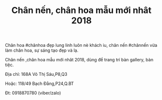 ﻿---
permalink: /chan-nen-midori/
id: 5
title: Chân nến, chân hoa mẫu mới nhât 2018
layout: EventPage
category: events
path: '/events/chan-nen-midori/'
key: chan-nen-midori

meta: Chân nến, chân hoa mẫu mới nhât 2018
keywords: Chân nến, chân hoa mẫu mới nhât 2018

psyshine: http://midorishop.com.vn/danh-muc-san-pham/phu-kien-trang-tri
---

Chân hoa #chânhoa đẹp lung linh luôn nè khách iu, chân nến #chânnến vừa làm chân hoa, sự sáng tạo đẹp và lạ.

Chân nến ,chân hoa mẫu mới nhât 2018, dùng để trang trí bàn gallery, bàn tiệc.

Địa chỉ: 168A Võ Thị Sáu,P8,Q3

Hoặc: 118/49 Bạch Đằng,P24,Q.BT

Đt: 0918870780 (viber/zalo)
